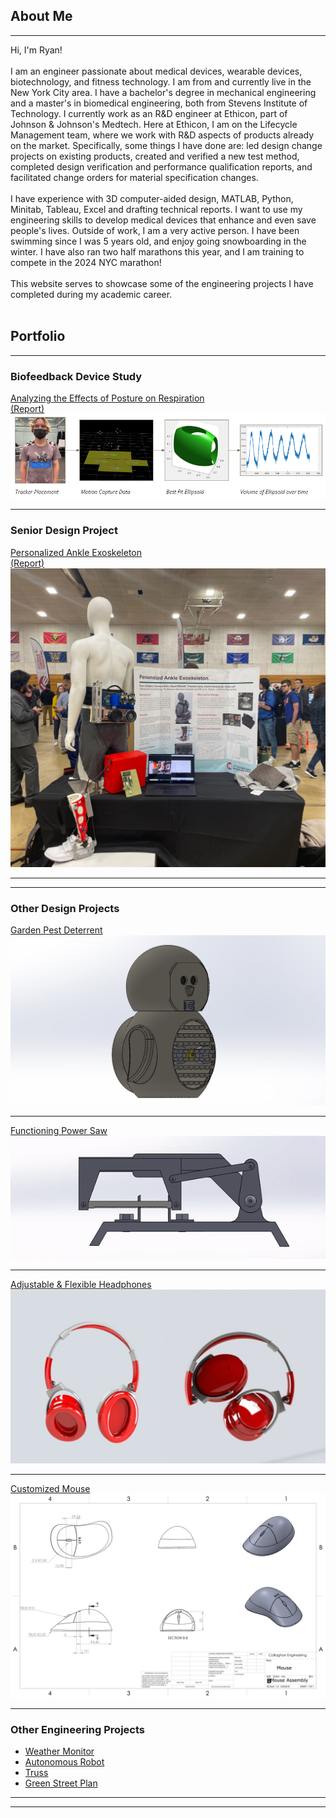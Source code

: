 ## About Me
---
 Hi, I'm Ryan! <br><br>
 I am an engineer passionate about medical devices, wearable devices,  biotechnology, and fitness technology. I am from and currently live in the New York City area. I have a bachelor's degree in mechanical engineering and a master's in biomedical engineering, both from Stevens Institute of Technology. I currently work as an R&D engineer at Ethicon, part of Johnson & Johnson's Medtech. Here at Ethicon, I am on the Lifecycle Management team, where we work with R&D aspects of products already on the market. Specifically, some things I have done are: led design change projects on existing products, created and verified a new test method, completed design verification and performance qualification reports, and facilitated change orders for material specification changes.  <br><br> I have experience with 3D computer-aided design, MATLAB, Python, Minitab, Tableau, Excel and drafting technical reports. I want to use my engineering skills to develop medical devices that enhance and even save people's lives. Outside of work, I am a very active person. I have been swimming since I was 5 years old, and enjoy going snowboarding in the winter. I have also ran two half marathons this year, and I am training to compete in the 2024 NYC marathon! 
  <br><br>This website serves to showcase some of the engineering projects I have completed during my academic career.
 <br><br>

## Portfolio
---

### Biofeedback Device Study 

<a href="/pdf/BME 561 Final Presentation.pdf">Analyzing the Effects of Posture on Respiration</a> <br>
<a href="/pdf/Effect of Posture on Respiration Final Paper.pdf">(Report)</a> <br>
<img src="images/Breathing.png?raw=true"/>

---

### Senior Design Project 

<a href="/pdf/Milestone 5 Presentation (1) (1).pdf">Personalized Ankle Exoskeleton</a> <br>
<a href="/pdf/Milestone 5 Presentation (1) (1).pdf">(Report)</a> <br>
<img src="images/AnkleExo.jpg?raw=true"/>

---
---

### Other Design Projects 

<a href="/pdf/owlspy.pdf">Garden Pest Deterrent</a> <br>
<img src="images/owl better.jpg?raw=true"/>

---
<a href="/pdf/Power Saw.pdf">Functioning Power Saw</a> <br>
<img src="images/gibayy.gif?raw=true"/>

---
[Adjustable & Flexible Headphones]()
<img src="images/Headphones2.jpg?raw=true"/>

---
[Customized Mouse]()
<img src="images/mouse assembly.jpg?raw=true"/>

---

### Other Engineering Projects

- <a href="/pdf/Weather Monitor (1).pdf">Weather Monitor</a> <br>
- <a href="/pdf/Robot Project.pdf">Autonomous Robot</a> <br>
- <a href="/pdf/Truss Design.pdf">Truss</a> <br>
- <a href="/pdf/plan.pdf">Green Street Plan</a> <br> 

---




---
